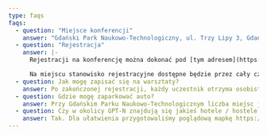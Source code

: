 ```yaml
---
type: faqs
faqs:
  - question: "Miejsce konferencji"
    answer: "Gdański Park Naukowo-Technologiczny, ul. Trzy Lipy 3, Gdańsk"
  - question: "Rejestracja"
    answer: |-
      Rejestracji na konferencję można dokonać pod [tym adresem](https://segfault-university-gdansk-2019.konfeo.com/pl/groups)

      Na miejscu stanowisko rejestracyjne dostępne będzie przez cały czas trwania konferencji. Każdy uczestnik po okazaniu dokumentu tożsamości otrzyma identyfikator uprawniający do korzystania z wykładów, przerw kawowych, lunchu oraz wszystkich innych aktywności przewidzianych w tych dniach.
  - question: Jak mogę zapisać się na warsztaty?
    answer: Po zakończonej rejestracji, każdy uczestnik otrzyma osobisty link do rejestracji na warsztaty. Link jest indywidualny, związany z adresem email podanym podczas rejestracji. Jeżeli jesteś zarejestrowana / zarejestrowany na konferencję a jeszcze nie masz maila z linkiem to profilaktycznie sprawdź zawartość skrzynki SPAM. A jak to nie pomoże to napisz do nasz maila. 
  - question: Gdzie mogę zaparkować auto?
    answer: Przy Gdańskim Parku Naukowo-Technologicznym liczba miejsc jest niestety ograniczona. Można skorzystać z (płatnego) parkingu tuż przy Parku (https://goo.gl/maps/9h16sx5Lkh22) lub bezpłatnego parkingu przy Galerii Morena (https://goo.gl/maps/zcp1srTRSm22).
  - question: Czy w okolicy GPT-N znajdują się jakieś hotele / hostele, w których mogę dokonać rezerwacji noclegu na czas trwania wydarzenia?
    answer: Tak. Dla ułatwienia przygotowaliśmy poglądową mapkę https://www.google.com/maps/d/embed?mid=1A282svLK6p6EPQT8zGtfSEisUVXIPeKD&hl=pl&ll=54.368235967822685%2C18.603816250000023&z=14
---
```

